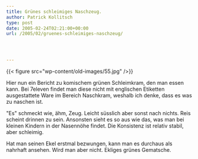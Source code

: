 ```yaml
---
title: Grünes schleimiges Naschzeug.
author: Patrick Kollitsch
type: post
date: 2005-02-24T02:21:00+00:00
url: /2005/02/gruenes-schleimiges-naschzeug/




---
```

{{< figure src="wp-content/old-images/55.jpg" />}}

Hier nun ein Bericht zu komischem grünen Schleimkram, den man essen kann. Bei 7eleven findet man diese nicht mit englischen Etiketten ausgestattete Ware im Bereich Naschkram, weshalb ich denke, dass es was zu naschen ist.

"Es" schmeckt wie, ähm, Zeug. Leicht süsslich aber sonst nach nichts. Reis scheint drinnen zu sein. Ansonsten sieht es so aus wie das, was man bei kleinen Kindern in der Nasennöhe findet. Die Konsistenz ist relativ stabil, aber schleimig.

Hat man seinen Ekel erstmal bezwungen, kann man es durchaus als nahrhaft ansehen. Wird man aber nicht. Ekliges grünes Gematsche.

